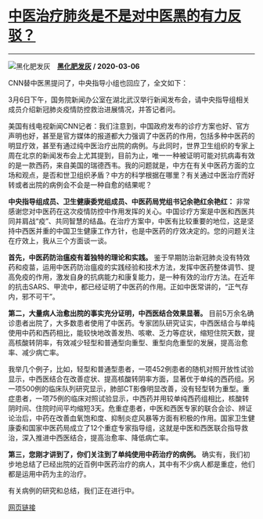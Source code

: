 # [中医治疗肺炎是不是对中医黑的有力反驳？](https://www.zhihu.com/answer/1060867492)

------------------------------------------------------------------

![黑化肥发灰](https://pic1.zhimg.com/v2-cd41cc44188ca7f2a9ecaa6ae4b31432.jpg?source=1940ef5c "黑化肥发灰")&emsp;**[黑化肥发灰](https://www.zhihu.com/people/MR.heihuafeifahui) / 2020-03-06**

CNN替中医黑提问了，中央指导小组也回应了，全文如下：

3月6日下午，国务院新闻办公室在湖北武汉举行新闻发布会，请中央指导组相关成员介绍新冠肺炎疫情防控救治进展情况，并答记者问。

美国有线电视新闻CNN记者：我们注意到，中国政府发布的诊疗方案也好、官方声明也好，甚至是官方媒体的报道都大力强调了中医药的作用，包括多种中医药的明显疗效，甚至有通过纯中医治疗出院的病例。与此同时，世界卫生组织的专家上周在北京的新闻发布会上尤其提到，目前为止，唯一一种被证明可能对抗病毒有效的是一款西药，来自美国的瑞德西韦。我的问题就是，中方在有关中医药方面的立场和观点，是否和世卫组织矛盾？中方的科学根据在哪里？有关通过中医治疗而好转或者出院的病例会不会是一种自愈的结果呢？

 **中央指导组成员、卫生健康委党组成员、中医药局党组书记余艳红余艳红：** 非常感谢您对中医药在这次疫情防控中作用发挥的关心。中国诊疗方案是中医和西医共同并肩战“疫”、共同智慧的结晶。在治疗方案中，中医有比较重要的地位，这是坚持中西医并重的中国卫生健康工作方针，也是中医药的疗效决定的。您的问题关注在疗效上，我从三个方面谈一谈。

 **首先，中医药防治瘟疫有着独特的理论和实践。** 鉴于早期防治新冠肺炎没有特效药和疫苗，运用中医药防治瘟疫的实践经验和技术方法，发挥中医药整体调节、提高免疫的作用，激发自身的抗病能力和康复能力，是一种有效的治疗方法。在近年的抗击SARS、甲流中，都已经证明了中医药的作用。正如中医常讲的，“正气存内，邪不可干”。

 **第二，大量病人治愈出院的事实充分证明，中西医结合效果显著。** 目前5万余名确诊患者出院了，大多数患者使用了中医药。专家团队研究证实，中西医结合与单纯使用中药和西药相比，能较快地改善发热、咳嗽、乏力等症状，缩短住院天数，提高核酸转阴率，有效减少轻型和普通型向重型、重型向危重型的发展，提高治愈率、减少病亡率。

我举几个例子，比如，轻型和普通型患者，一项452例患者的随机对照开放性试验显示，中西医结合在改善症状、提高核酸转阴率方面，显著优于单纯的西药组。另一项500例的临床队列研究显示，肺部CT影像明显改善，没有轻型转为重型。重症患者，一项75例的临床对照试验显示，中西药并用较单纯西药组相比，核酸转阴时间、住院时间平均缩短3天。危重症患者，中医和西医专家的联合会诊、辨证论治后，中药在改善血氧饱和度、抑制炎症风暴等方面有积极的作用。国家卫生健康委和国家中医药局成立了12个重症专家指导组，这就是中医和西医联合指导救治，深入推进中西医结合，提高治愈率、降低病亡率。

 **第三，您刚才讲到了，你们关注到了单纯使用中药治疗的病例。** 确实有，我们初步地总结了已经出院的近百例中医药治疗的病人，其中有不少病人都是重症，他们都是运用中药为主的治疗。

有关病例的研究和总结，我们正在进行中。

[网页链接](https://link.zhihu.com/?target=https%3A//mp.weixin.qq.com/s/2YI56sSl2M0NIlHsqre86w)

